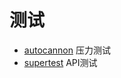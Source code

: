 # 测试

* [autocannon](https://github.com/mcollina/autocannon) 压力测试
* [supertest](https://github.com/visionmedia/supertest) API测试





